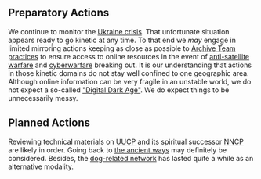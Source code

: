 ## Preparatory Actions

We continue to monitor the [Ukraine crisis](https://simple.wikipedia.org/wiki/2021%E2%80%932022_Russo-Ukrainian_crisis).  That unfortunate situation appears ready to go kinetic at any time.  To that end we *may* engage in limited mirroring actions keeping as close as possible to [Archive Team practices](https://wiki.archiveteam.org/) to ensure access to online resources in the event of [anti-satellite warfare](https://en.wikipedia.org/wiki/Anti-satellite_weapon) and [cyberwarfare](https://en.wikipedia.org/wiki/Cyberwarfare) breaking out.  It is our understanding that actions in those kinetic domains do not stay well confined to one geographic area.  Although online information can be very fragile in an unstable world, we do not expect a so-called ["Digital Dark Age"](https://en.wikipedia.org/wiki/Digital_dark_age).  We do expect things to be unnecessarily messy.

## Planned Actions

Reviewing technical materials on [UUCP](https://en.wikipedia.org/wiki/UUCP) and its spiritual successor [NNCP](http://www.nncpgo.org/) are likely in order.  Going back to [the ancient ways](http://www.bbscorner.com/telnetbbs/telnetoverview.htm) may definitely be considered.  Besides, the [dog-related network](http://www.bbscorner.com/bbsnetworks/fidonet.htm) has lasted quite a while as an alternative modality.
